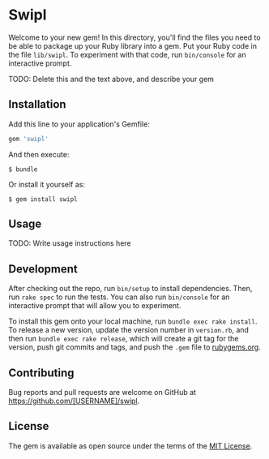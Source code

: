 # Swipl

Welcome to your new gem! In this directory, you'll find the files you need to be able to package up your Ruby library into a gem. Put your Ruby code in the file `lib/swipl`. To experiment with that code, run `bin/console` for an interactive prompt.

TODO: Delete this and the text above, and describe your gem

## Installation

Add this line to your application's Gemfile:

```ruby
gem 'swipl'
```

And then execute:

    $ bundle

Or install it yourself as:

    $ gem install swipl

## Usage

TODO: Write usage instructions here

## Development

After checking out the repo, run `bin/setup` to install dependencies. Then, run `rake spec` to run the tests. You can also run `bin/console` for an interactive prompt that will allow you to experiment.

To install this gem onto your local machine, run `bundle exec rake install`. To release a new version, update the version number in `version.rb`, and then run `bundle exec rake release`, which will create a git tag for the version, push git commits and tags, and push the `.gem` file to [rubygems.org](https://rubygems.org).

## Contributing

Bug reports and pull requests are welcome on GitHub at https://github.com/[USERNAME]/swipl.


## License

The gem is available as open source under the terms of the [MIT License](http://opensource.org/licenses/MIT).

